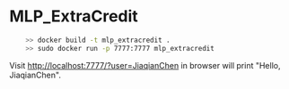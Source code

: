 # MLP_ExtraCredit


``` bash
    >> docker build -t mlp_extracredit .
    >> sudo docker run -p 7777:7777 mlp_extracredit
```
Visit [http://localhost:7777/?user=JiaqianChen](http://localhost:7777/?user=JiaqianChen) in browser will print "Hello, JiaqianChen".
